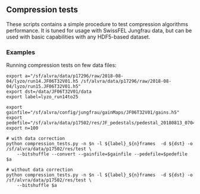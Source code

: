 ## Compression tests

These scripts contains a simple procedure to test compression algorithms performance. It is tuned for usage with SwissFEL Jungfrau 
data, but can be used with basic capabilities with any HDF5-based dataset.

### Examples

Running compression tests on few data files:

```
export a="/sf/alvra/data/p17296/raw/2018-08-04/lyzo/run14.JF06T32V01.h5 /sf/alvra/data/p17296/raw/2018-08-04/lyzo/run15.JF06T32V01.h5"
export dst=/data/JF06T32V01/data
export label=lyzo_run14to25

export gainfile="/sf/alvra/config/jungfrau/gainMaps/JF06T32V01/gains.h5"
export pedefile="/sf/alvra/data/p17502/res/JF_pedestals/pedestal_20180813_0704.JF06T32V01.res.h5"
export n=100

# with data correction
python compression_tests.py -n $n -l ${label}_${n}frames  -d ${dst} -o /sf/alvra/data/p17502/res/test \
    --bitshuffle --convert --gainfile=$gainfile --pedefile=$pedefile $a

# without data correction
python compression_tests.py -n $n -l ${label}_${n}frames  -d ${dst} -o /sf/alvra/data/p17502/res/test \
    --bitshuffle $a

```